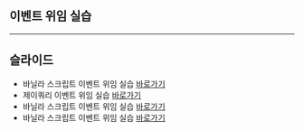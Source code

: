 ## 이벤트 위임 실습

---

## 슬라이드

- 바닐라 스크립트 이벤트 위임 실습 [바로가기](client/js/part01.js)
- 제이쿼리 이벤트 위임 실습 [바로가기](client/js/part02.js)
- 바닐라 스크립트 이벤트 위임 실습 [바로가기](client/js/part03.js)
- 바닐라 스크립트 이벤트 위임 실습 [바로가기](client/js/part04.js)
